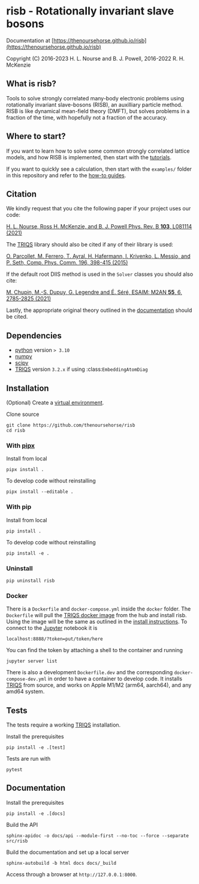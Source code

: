 # risb - Rotationally invariant slave bosons

Documentation at [https://thenoursehorse.github.io/risb](https://thenoursehorse.github.io/risb)

Copyright (C) 2016-2023 H. L. Nourse and B. J. Powell, 2016-2022 R. H. McKenzie

<!-- INDEX-START -->

## What is risb?

Tools to solve strongly correlated many-body electronic problems using 
rotationally invariant slave-bosons (RISB), an auxilliary particle method. 
RISB is like dynamical mean-field theory (DMFT), but solves problems in a 
fraction of the time, with hopefully not a fraction of the accuracy.

## Where to start?

If you want to learn how to solve some common strongly correlated lattice 
models, and how RISB is implemented, then start with the 
[tutorials](https://github.com/thenoursehorse/risb/tutorials). 

If you want to quickly see a calculation, then start with the `examples/` 
folder in this repository and refer to the 
[how-to guides](https://github.com/thenoursehorse/risb/how-to/).

<!-- INDEX-END -->

<!-- CITATION-START -->

## Citation

We kindly request that you cite the following paper if your project uses our code:

[H. L. Nourse, Ross H. McKenzie, and B. J. Powell Phys. Rev. B **103**, L081114 (2021)](https://doi.org/10.1103/PhysRevB.103.L081114)

The [TRIQS](https://triqs.github.io/triqs) library should also be cited if any of their library is used:

[O. Parcollet, M. Ferrero, T. Ayral, H. Hafermann, I. Krivenko, L. Messio, and P. Seth, Comp. Phys. Comm. 196, 398-415 (2015)](https://doi.org/10.1016/j.cpc.2015.04.023)

If the default root DIIS method is used in the `Solver` classes you should also cite:

[M. Chupin, M.-S. Dupuy, G. Legendre and É. Séré, ESAIM: M2AN **55**, 6, 2785-2825 (2021)](https://doi.org/10.1051/m2an/2021069)

<!-- CITATION-END -->

Lastly, the appropriate original theory outlined in the [documentation](https://thenoursehorse.github.io/risb/about.html#original-theory) should be cited.

<!-- INSTALL-START -->

## Dependencies

* [python](https://www.python.org/) version `> 3.10`
* [numpy](https://numpy.org/)
* [scipy](https://scipy.org/)
* [TRIQS](https://triqs.github.io/) version `3.2.x` if using :class:`EmbeddingAtomDiag`

## Installation

(Optional) Create a 
[virtual environment](https://packaging.python.org/en/latest/tutorials/installing-packages/#creating-virtual-environments).

Clone source

```shell
git clone https://github.com/thenoursehorse/risb
cd risb
```

### With [pipx](https://pypa.github.io/pipx/)

Install from local

```shell
pipx install .
```

To develop code without reinstalling

```shell
pipx install --editable .
```

### With pip

Install from local

```shell
pip install .
```

To develop code without reinstalling

```shell
pip install -e .
```

### Uninstall

```
pip uninstall risb
```

### Docker

There is a `Dockerfile` and `docker-compose.yml` inside the `docker` folder. 
The `Dockerfile` will pull the 
[TRIQS docker image](https://hub.docker.com/r/flatironinstitute/triqs) 
from the hub and install risb. Using the image will be the same as outlined in
the [install instructions](https://triqs.github.io/triqs/latest/install.html#docker).
To connect to the [Jupyter](https://jupyter.org/) notebook it is 

```shell
localhost:8888/?token=put/token/here
```

You can find the token by attaching a shell to the container 
and running

```shell
jupyter server list
```

There is also a development `Dockerfile.dev` and the corresponding 
`docker-compose-dev.yml` in order to have a container to develop code. It 
installs [TRIQS](https://triqs.github.io/) from source, and works on 
Apple M1/M2 (arm64, aarch64), and any amd64 system.

## Tests

The tests require a working [TRIQS](https://triqs.github.io/) installation.

Install the prerequisites

```shell
pip install -e .[test]
```

Tests are run with

```shell
pytest
```

## Documentation

Install the prerequisites

```shell
pip install -e .[docs]
```

Build the API

```shell
sphinx-apidoc -o docs/api --module-first --no-toc --force --separate src/risb
```

Build the documentation and set up a local server

```shell
sphinx-autobuild -b html docs docs/_build
```

Access through a browser at `http://127.0.0.1:8000`.

<!-- INSTALL-END -->